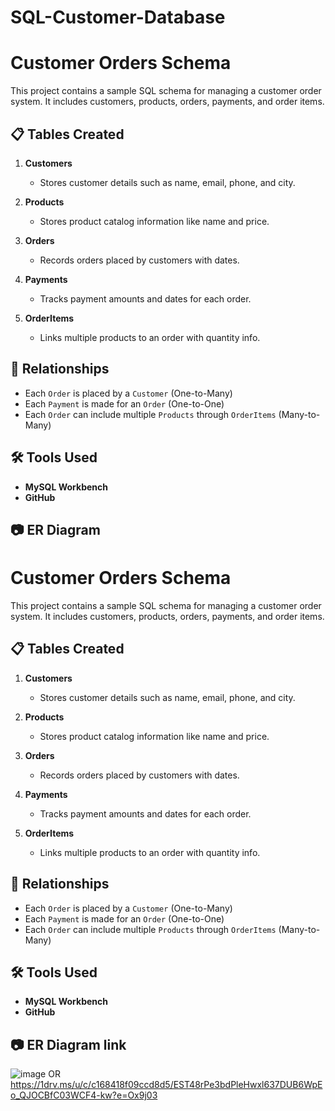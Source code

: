 # SQL-Customer-Database

# Customer Orders Schema

This project contains a sample SQL schema for managing a customer order system. It includes customers, products, orders, payments, and order items.

## 📋 Tables Created

1. **Customers**
   - Stores customer details such as name, email, phone, and city.

2. **Products**
   - Stores product catalog information like name and price.

3. **Orders**
   - Records orders placed by customers with dates.

4. **Payments**
   - Tracks payment amounts and dates for each order.

5. **OrderItems**
   - Links multiple products to an order with quantity info.

## 🔗 Relationships

- Each `Order` is placed by a `Customer` (One-to-Many)
- Each `Payment` is made for an `Order` (One-to-One)
- Each `Order` can include multiple `Products` through `OrderItems` (Many-to-Many)

## 🛠 Tools Used

- **MySQL Workbench**
- **GitHub**


## 📷 ER Diagram 



# Customer Orders Schema

This project contains a sample SQL schema for managing a customer order system. It includes customers, products, orders, payments, and order items.

## 📋 Tables Created

1. **Customers**
   - Stores customer details such as name, email, phone, and city.

2. **Products**
   - Stores product catalog information like name and price.

3. **Orders**
   - Records orders placed by customers with dates.

4. **Payments**
   - Tracks payment amounts and dates for each order.

5. **OrderItems**
   - Links multiple products to an order with quantity info.

## 🔗 Relationships

- Each `Order` is placed by a `Customer` (One-to-Many)
- Each `Payment` is made for an `Order` (One-to-One)
- Each `Order` can include multiple `Products` through `OrderItems` (Many-to-Many)

## 🛠 Tools Used

- **MySQL Workbench**
- **GitHub**


## 📷 ER Diagram link
![image](https://github.com/user-attachments/assets/8e18fa39-3360-4f18-ae0d-20a2ca80c6a4)
OR
https://1drv.ms/u/c/c168418f09ccd8d5/EST48rPe3bdPleHwxl637DUB6WpEo_QJOCBfC03WCF4-kw?e=Ox9j03
